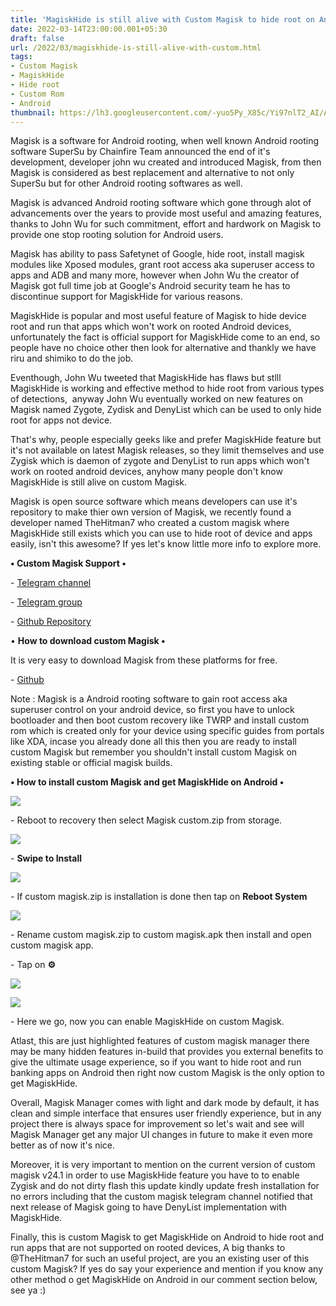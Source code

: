 ```yaml
---
title: 'MagiskHide is still alive with Custom Magisk to hide root on Android.'
date: 2022-03-14T23:00:00.001+05:30
draft: false
url: /2022/03/magiskhide-is-still-alive-with-custom.html
tags: 
- Custom Magisk
- MagiskHide
- Hide root
- Custom Rom
- Android
thumbnail: https://lh3.googleusercontent.com/-yuo5Py_X85c/Yi97nlT2_AI/AAAAAAAAJrI/88LpjtOwmrMWi-Tm5-5KCPoJUC-5YEIegCNcBGAsYHQ/s1600/1647279003098188-0.png
---
```


  

  

Magisk is a software for Android rooting, when well known Android rooting software SuperSu by Chainfire Team announced the end of it's development, developer john wu created and introduced Magisk, from then Magisk is considered as best replacement and alternative to not only SuperSu but for other Android rooting softwares as well.

  

Magisk is advanced Android rooting software which gone through alot of advancements over the years to provide most useful and amazing features, thanks to John Wu for such commitment, effort and hardwork on Magisk to provide one stop rooting solution for Android users.

  

Magisk has ability to pass Safetynet of Google, hide root, install magisk modules like Xposed modules, grant root access aka superuser access to apps and ADB and many more, however when John Wu the creator of Magisk got full time job at Google's Android security team he has to discontinue support for MagiskHide for various reasons.

  

MagiskHide is popular and most useful feature of Magisk to hide device root and run that apps which won't work on rooted Android devices, unfortunately the fact is official support for MagiskHide come to an end, so people have no choice other then look for alternative and thankly we have riru and shimiko to do the job.

  

Eventhough, John Wu tweeted that MagiskHide has flaws but stlll MagiskHide is working and effective method to hide root from various types of detections,  anyway John Wu eventually worked on new features on Magisk named Zygote, Zydisk and DenyList which can be used to only hide root for apps not device.

  

That's why, people especially geeks like and prefer MagiskHide feature but it's not available on latest Magisk releases, so they limit themselves and use Zygisk which is daemon of zygote and DenyList to run apps which won't work on rooted android devices, anyhow many people don't know MagiskHide is still alive on custom Magisk.

  

Magisk is open source software which means developers can use it's repository to make thier own version of Magisk, we recently found a developer named TheHitman7 who created a custom magisk where MagiskHide still exists which you can use to hide root of device and apps easily, isn't this awesome? If yes let's know little more info to explore more.

  

**• Custom Magisk Support •**

  

\- [Telegram channel](https://t.me/magiskcustom)

\- [Telegram group](https://t.me/custommagisk)

\- [Github Repository](https://github.com/TheHitMan7/Magisk)

  

• **How to download custom Magisk •**

  

It is very easy to download Magisk from these platforms for free.

  

\- [Github](https://github.com/TheHitMan7/Magisk-Files)

  

  

Note : Magisk is a Android rooting software to gain root access aka superuser control on your android device, so first you have to unlock bootloader and then boot custom recovery like TWRP and install custom rom which is created only for your device using specific guides from portals like XDA, incase you already done all this then you are ready to install custom Magisk but remember you shouldn't install custom Magisk on existing stable or official magisk builds.  

  

**• How to install custom Magisk and get MagiskHide on Android •**

 **![](https://lh3.googleusercontent.com/-7Pr80wD3UAc/Yi97mWttTwI/AAAAAAAAJrE/m4BxexmRXuMblNFxBEy6_n1n32idD7mawCNcBGAsYHQ/s1600/1647278999189740-1.png)** 

\- Reboot to recovery then select Magisk custom.zip from storage.

  

 ![](https://lh3.googleusercontent.com/-NSGbl5niGuI/Yi97lXc1zhI/AAAAAAAAJrA/5nJ0WxD869oSUSViI8ifLIOa1P-I0YS1wCNcBGAsYHQ/s1600/1647278994528178-2.png) 

  

\- **Swipe to Install**

 **![](https://lh3.googleusercontent.com/-8Ffv2vzLMIE/Yi97kAdAT5I/AAAAAAAAJq8/K97ssbPG5k4QXp7OayNDv3Q4NvOWLyLNACNcBGAsYHQ/s1600/1647278989083307-3.png)** 

\- If custom magisk.zip is installation is done then tap on **Reboot System**

 **![](https://lh3.googleusercontent.com/-ao-8p3xRyFk/Yi97i9E6fuI/AAAAAAAAJq4/8g9A-s-t5joHfUTrUllHgIG4ipvgJuqBwCNcBGAsYHQ/s1600/1647278984156370-4.png)** 

\- Rename custom magisk.zip to custom magisk.apk then install and open custom magisk app.

  

\- Tap on **⚙**

  

 ![](https://lh3.googleusercontent.com/-q1aAh8s6G5I/Yi97hjAckKI/AAAAAAAAJq0/AhpIJqXlV0YE5PF_Dd-qHBRxmsqjzyNiACNcBGAsYHQ/s1600/1647278979655554-5.png) 

  

 ![](https://lh3.googleusercontent.com/-Y_0GYHHkmDk/Yi97gTXSfuI/AAAAAAAAJqw/dpXl6rcNVPkUd7NYpNZTWbawSRGdVn8tQCNcBGAsYHQ/s1600/1647278975206523-6.png) 

  

\- Here we go, now you can enable MagiskHide on custom Magisk.

  

Atlast, this are just highlighted features of custom magisk manager there may be many hidden features in-build that provides you external benefits to give the ultimate usage experience, so if you want to hide root and run banking apps on Android then right now custom Magisk is the only option to get MagiskHide.

  

Overall, Magisk Manager comes with light and dark mode by default, it has clean and simple interface that ensures user friendly experience, but in any project there is always space for improvement so let's wait and see will Magisk Manager get any major UI changes in future to make it even more better as of now it's nice.

  

Moreover, it is very important to mention on the current version of custom magisk v24.1 in order to use MagiskHide feature you have to to enable Zygisk and do not dirty flash this update kindly update fresh installation for no errors including that the custom magisk telegram channel notified that next release of Magisk going to have DenyList implementation with MagiskHide.

  

Finally, this is custom Magisk to get MagiskHide on Android to hide root and run apps that are not supported on rooted devices, A big thanks to @TheHitman7 for such an useful project, are you an existing user of this custom Magisk? If yes do say your experience and mention if you know any other method o get MagiskHide on Android in our comment section below, see ya :)